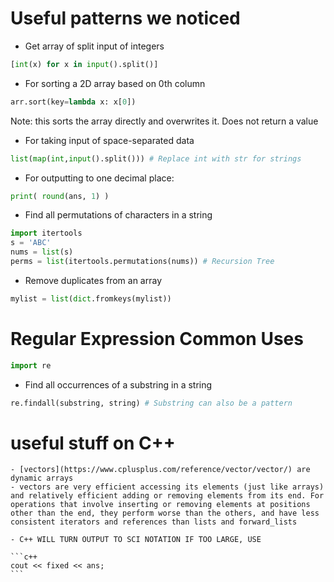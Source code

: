 # Useful patterns we noticed

- Get array of split input of integers

```python
[int(x) for x in input().split()]
```

- For sorting a 2D array based on 0th column

```py
arr.sort(key=lambda x: x[0])
```

Note: this sorts the array directly and overwrites it. Does not return a value

- For taking input of space-separated data

```py
list(map(int,input().split())) # Replace int with str for strings
```

- For outputting to one decimal place:

```py 
print( round(ans, 1) )
```

- Find all permutations of characters in a string

```py 
import itertools
s = 'ABC'
nums = list(s)
perms = list(itertools.permutations(nums)) # Recursion Tree
```

- Remove duplicates from an array

```py
mylist = list(dict.fromkeys(mylist))
```

# Regular Expression Common Uses
```py
import re
```

- Find all occurrences of a substring in a string

```py
re.findall(substring, string) # Substring can also be a pattern
```

# useful stuff on C++ 
    - [vectors](https://www.cplusplus.com/reference/vector/vector/) are dynamic arrays
    - vectors are very efficient accessing its elements (just like arrays) and relatively efficient adding or removing elements from its end. For operations that involve inserting or removing elements at positions other than the end, they perform worse than the others, and have less consistent iterators and references than lists and forward_lists

    - C++ WILL TURN OUTPUT TO SCI NOTATION IF TOO LARGE, USE 
    
    ```c++
    cout << fixed << ans;
    ```